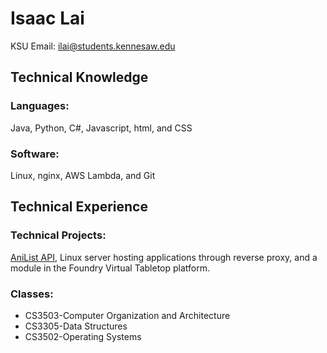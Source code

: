 # Isaac Lai
KSU Email: ilai@students.kennesaw.edu
## Technical Knowledge
### Languages: 
Java, Python, C#, Javascript, html, and CSS
### Software: 
Linux, nginx, AWS Lambda, and Git
## Technical Experience
### Technical Projects:
[AniList API](https://github.com/isaaclai30/AniList-API), Linux server hosting applications through reverse proxy, and a module in the Foundry Virtual Tabletop platform.
### Classes:
* CS3503-Computer Organization and Architecture   
* CS3305-Data Structures
* CS3502-Operating Systems
